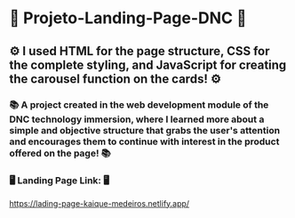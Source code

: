 # 🚀 Projeto-Landing-Page-DNC 🚀

## ⚙️ I used HTML for the page structure, CSS for the complete styling, and JavaScript for creating the carousel function on the cards! ⚙️

### 📚 A project created in the web development module of the DNC technology immersion, where I learned more about a simple and objective structure that grabs the user's attention and encourages them to continue with interest in the product offered on the page! 📚

### 🖥️ Landing Page Link: 🖥️ <br>
https://lading-page-kaique-medeiros.netlify.app/
